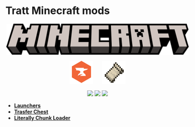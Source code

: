 # Tratt Minecraft mods

<p align="center">
    <img src="assets/minecraft.svg" width="500"/>
</p>
  <p align="center">
    <img src="assets/curseforge.webp" height="64" style="margin-right: 10px;" />
    <img src="assets/fabric.webp" height="64" style="margin-left: 10px;" />
  </p>
  <p align="center">
    <img src="https://user-images.githubusercontent.com/31132987/80125195-a13b6d80-8591-11ea-828f-1ac07a1ac498.png" height="150" />
    <img src="https://user-images.githubusercontent.com/31132987/78308663-58bc0180-7549-11ea-9c09-3a1813e2a986.png" width="150" />
    <img src="https://user-images.githubusercontent.com/31132987/103446388-43623800-4c7f-11eb-830c-4734d00f8468.png" height="150" />
  </p>

-   **[Launchers](https://github.com/TrattMods/LaunchersMod)**
-   **[Trasfer Chest](https://github.com/TrattMods/TransferChest)**
-   **[Literally Chunk Loader](https://github.com/TrattMods/LiterallyChunkLoader)**
